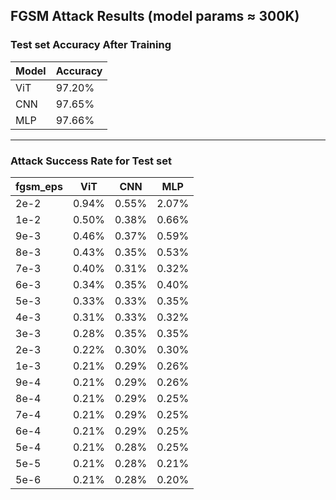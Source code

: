 ## FGSM Attack Results (model params ≈ 300K)

### Test set Accuracy After Training
| Model | Accuracy |
|-------|----------|
| ViT   | 97.20%   |
| CNN   | 97.65%   |
| MLP   | 97.66%   |

---

### Attack Success Rate for Test set

| fgsm_eps | ViT   | CNN   | MLP   |
|----------|-------|-------|-------|
| 2e-2     | 0.94% | 0.55% | 2.07% |
| 1e-2     | 0.50% | 0.38% | 0.66% |
| 9e-3     | 0.46% | 0.37% | 0.59% |
| 8e-3     | 0.43% | 0.35% | 0.53% |
| 7e-3     | 0.40% | 0.31% | 0.32% |
| 6e-3     | 0.34% | 0.35% | 0.40% |
| 5e-3     | 0.33% | 0.33% | 0.35% |
| 4e-3     | 0.31% | 0.33% | 0.32% |
| 3e-3     | 0.28% | 0.35% | 0.35% |
| 2e-3     | 0.22% | 0.30% | 0.30% |
| 1e-3     | 0.21% | 0.29% | 0.26% |
| 9e-4     | 0.21% | 0.29% | 0.26% |
| 8e-4     | 0.21% | 0.29% | 0.25% |
| 7e-4     | 0.21% | 0.29% | 0.25% |
| 6e-4     | 0.21% | 0.29% | 0.25% |
| 5e-4     | 0.21% | 0.28% | 0.25% |
| 5e-5     | 0.21% | 0.28% | 0.21% |
| 5e-6     | 0.21% | 0.28% | 0.20% |